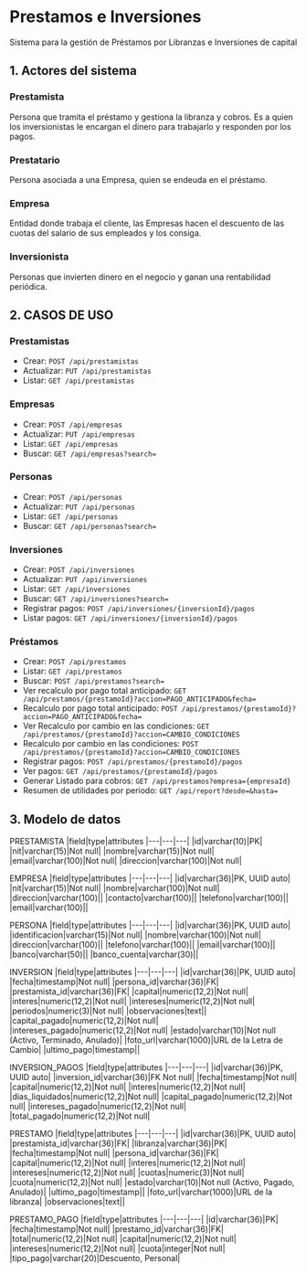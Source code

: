 # Prestamos e Inversiones
Sistema para la gestión de Préstamos por Libranzas e Inversiones de capital

## 1. Actores del sistema

### Prestamista 
Persona que tramita el préstamo y gestiona la libranza y cobros.
Es a quien los inversionistas le encargan el dinero para trabajarlo y responden por los pagos.
### Prestatario
Persona asociada a una Empresa, quien se endeuda en el préstamo.
### Empresa
Entidad donde trabaja el cliente, las Empresas hacen el descuento de las cuotas del salario de sus empleados y los consiga.
### Inversionista
Personas que invierten dinero en el negocio y ganan una rentabilidad periódica.

## 2. CASOS DE USO

### Prestamistas
- Crear: ``POST /api/prestamistas``
- Actualizar: ``PUT /api/prestamistas``
- Listar: ``GET /api/prestamistas``
### Empresas
- Crear: ``POST /api/empresas``
- Actualizar: ``PUT /api/empresas``
- Listar: ``GET /api/empresas``
- Buscar: ``GET /api/empresas?search=``
### Personas
- Crear: ``POST /api/personas``
- Actualizar: ``PUT /api/personas``
- Listar: ``GET /api/personas``
- Buscar: ``GET /api/personas?search=``
### Inversiones
- Crear: ``POST /api/inversiones`` 
- Actualizar: ``PUT /api/inversiones``
- Listar: ``GET /api/inversiones``
- Buscar: ``GET /api/inversiones?search=``
- Registrar pagos: ``POST /api/inversiones/{inversionId}/pagos``
- Listar pagos: ``GET /api/inversiones/{inversionId}/pagos``
### Préstamos
- Crear: ``POST /api/prestamos`` 
- Listar: ``GET /api/prestamos`` 
- Buscar: ``POST /api/prestamos?search=`` 
- Ver recalculo por pago total anticipado: ``GET /api/prestamos/{prestamoId}?accion=PAGO_ANTICIPADO&fecha=`` 
- Recalculo por pago total anticipado: ``POST /api/prestamos/{prestamoId}?accion=PAGO_ANTICIPADO&fecha=`` 
- Ver Recalculo por cambio en las condiciones: ``GET /api/prestamos/{prestamoId}?accion=CAMBIO_CONDICIONES`` 
- Recalculo por cambio en las condiciones: ``POST /api/prestamos/{prestamoId}?accion=CAMBIO_CONDICIONES`` 
- Registrar pagos: ``POST /api/prestamos/{prestamoId}/pagos``
- Ver pagos: ``GET /api/prestamos/{prestamoId}/pagos`` 
- Generar Listado para cobros: ``GET /api/prestamos?empresa={empresaId}``
- Resumen de utilidades por periodo: ``GET /api/report?desde=&hasta=`` 

## 3. Modelo de datos
PRESTAMISTA
|field|type|attributes
|---|---|---|
|id|varchar(10)|PK|
|nit|varchar(15)|Not null|
|nombre|varchar(15)|Not null|
|email|varchar(100)|Not null|
|direccion|varchar(100)|Not null|

EMPRESA
|field|type|attributes
|---|---|---|
|id|varchar(36)|PK, UUID auto|
|nit|varchar(15)|Not null|
|nombre|varchar(100)|Not null|
|direccion|varchar(100)||
|contacto|varchar(100)||
|telefono|varchar(100)||
|email|varchar(100)||

PERSONA
|field|type|attributes
|---|---|---|
|id|varchar(36)|PK, UUID auto|
|identificacion|varchar(15)|Not null|
|nombre|varchar(100)|Not null|
|direccion|varchar(100)||
|telefono|varchar(100)||
|email|varchar(100)||
|banco|varchar(50)||
|banco_cuenta|varchar(30)||

INVERSION
|field|type|attributes
|---|---|---|
|id|varchar(36)|PK, UUID auto|
|fecha|timestamp|Not null|
|persona_id|varchar(36)|FK|
|prestamista_id|varchar(36)|FK|
|capital|numeric(12,2)|Not null|
|interes|numeric(12,2)|Not null|
|intereses|numeric(12,2)|Not null|
|periodos|numeric(3)|Not null|
|observaciones|text||
|capital_pagado|numeric(12,2)|Not null|
|intereses_pagado|numeric(12,2)|Not null|
|estado|varchar(10)|Not null (Activo, Terminado, Anulado)|
|foto_url|varchar(1000)|URL de la Letra de Cambio|
|ultimo_pago|timestamp||

INVERSION_PAGOS
|field|type|attributes
|---|---|---|
|id|varchar(36)|PK, UUID auto|
|inversion_id|varchar(36)|FK Not null|
|fecha|timestamp|Not null|
|capital|numeric(12,2)|Not null|
|interes|numeric(12,2)|Not null|
|dias_liquidados|numeric(12,2)|Not null|
|capital_pagado|numeric(12,2)|Not null|
|intereses_pagado|numeric(12,2)|Not null|
|total_pagado|numeric(12,2)|Not null|

PRESTAMO
|field|type|attributes
|---|---|---|
|id|varchar(36)|PK, UUID auto|
|prestamista_id|varchar(36)|FK|
|libranza|varchar(36)|PK|
|fecha|timestamp|Not null|
|persona_id|varchar(36)|FK|
|capital|numeric(12,2)|Not null|
|interes|numeric(12,2)|Not null|
|intereses|numeric(12,2)|Not null|
|cuotas|numeric(3)|Not null|
|cuota|numeric(12,2)|Not null|
|estado|varchar(10)|Not null (Activo, Pagado, Anulado)|
|ultimo_pago|timestamp||
|foto_url|varchar(1000)|URL de la libranza|
|observaciones|text||

PRESTAMO_PAGO
|field|type|attributes
|---|---|---|
|id|varchar(36)|PK|
|fecha|timestamp|Not null|
|prestamo_id|varchar(36)|FK|
|total|numeric(12,2)|Not null|
|capital|numeric(12,2)|Not null|
|intereses|numeric(12,2)|Not null|
|cuota|integer|Not null|
|tipo_pago|varchar(20)|Descuento, Personal|
